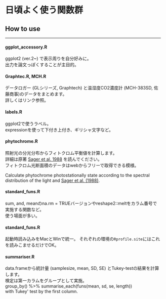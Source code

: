 # 日頃よく使う関数群

## How to use
---------
#### ggplot_accessory.R
ggplot2 (ver.2~) で表示周りを自分好みに。  
出力を論文っぽくすることが主目的。

#### Graphtec.R, MCH.R
データロガー (GLシリーズ, Graphtech) と温湿度CO2濃度計 (MCH-383SD, 佐藤商事)のデータをまとめます。  
詳しくは<a>リンク</a>参照。

#### labels.R
ggplot2で使うラベル。  
expressionを使って下付き上付き、ギリシャ文字など。  

#### phytochrome.R
照射光の分光分布からフィトクロム平衡値を計算します。  
詳細は原著 [Sager et al. 1988]("https://www.google.co.jp/search?q=Sager+1988+%22Photosynthetic+Efficiency+and+Phytochrome+Photo+Equilibrium+Determination+Using+Spectral+Data%22&oq=Sager+1988+%22Photosynthetic+Efficiency+and+Phytochrome+Photo+Equilibrium+Determination+Using+Spectral+Data%22&aqs=chrome..69i57j69i60.225j0j4&sourceid=chrome&es_sm=91&ie=UTF-8") を読んでください。  
フィトクロム光断面積のデータはwebからフリーで取得できる模様。  

Calculate phytochrome photostationally state according to the spectral distribution of the light and [Sager et al. (1988)]("https://www.google.co.jp/search?q=Sager+1988+%22Photosynthetic+Efficiency+and+Phytochrome+Photo+Equilibrium+Determination+Using+Spectral+Data%22&oq=Sager+1988+%22Photosynthetic+Efficiency+and+Phytochrome+Photo+Equilibrium+Determination+Using+Spectral+Data%22&aqs=chrome..69i57j69i60.225j0j4&sourceid=chrome&es_sm=91&ie=UTF-8").  

#### standard_funs.R
sum, and, meanのna.rm = TRUEバージョンやreshape2::meltをカラム番号で実施する関数など。  
使う場面が多い。

#### standard_funs.R
起動時読み込みをMacとWinで統一。
それぞれの環境の`Rprofile.site`にはこれを読みこませるだけでOK。

#### summariser.R
data.frameから統計量 (samplesize, mean, SD, SE) とTukey-testの結果を計算します。  
検定は第一カラムをグループとして実施。  
group_by() %>% summarise_each(funs(mean, sd, se, length))  
with Tukey' test by the first column.   